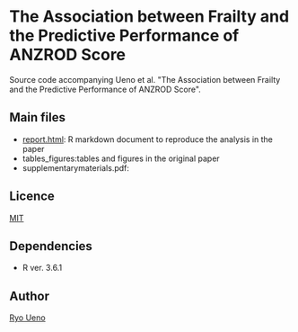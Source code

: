 # The Association between Frailty and the Predictive Performance of ANZROD Score
Source code accompanying Ueno et al. "The Association between Frailty and the Predictive Performance of ANZROD Score".

## Main files
* [report.html](https://github.com/ryo313/franzrod/blob/master/report.html):
R markdown document to reproduce the analysis in the paper
* tables_figures:tables and figures in the original paper
* supplementarymaterials.pdf:

## Licence
[MIT](https://github.com/ryo313/franzrod/blob/master/LICENSE)

## Dependencies
* R ver. 3.6.1

## Author
[Ryo Ueno](https://github.com/ryo313/)
